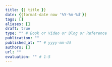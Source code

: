 ```yaml
---
title: {{ title }}
date: {{format-date now '%Y-%m-%d'}}
tags: []
aliases: []
draft: true
type: "" # Book or Video or Blog or Reference
publication: ""
published_at: "" # yyyy-mm-dd
authors: []
url: ""
evaluation: "" # 1-5
---
```

